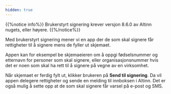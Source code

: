 ```yaml
---
hidden: true
---
```


{{%notice info%}}
Brukerstyrt signering krever versjon 8.6.0 av Altinn nugets, eller høyere.
{{%/notice%}}

Med brukerstyrt signering mener vi en app der de som skal signere får rettigheter til å signere mens de fyller ut skjemaet.

Appen kan for eksempel be skjemaeieren om å oppgi fødselsnummer og etternavn for personer som skal signere, eller organisasjonsnummer hvis det er noen som skal ha rett til å signere på vegne av en virksomhet.

Når skjemaet er ferdig fylt ut, klikker brukeren på **Send til signering**.
Da vil appen delegere rettigheter og sende en melding til innboksen i Altinn.
Det er også mulig å sette opp at de som skal signere får varsel på e-post og SMS.
